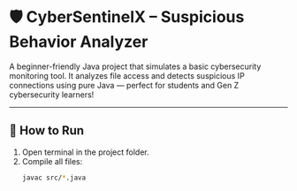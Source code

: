 # 🛡️ CyberSentinelX – Suspicious Behavior Analyzer

A beginner-friendly Java project that simulates a basic cybersecurity monitoring tool. It analyzes file access and detects suspicious IP connections using pure Java — perfect for students and Gen Z cybersecurity learners!

---

## 🚀 How to Run

1. Open terminal in the project folder.
2. Compile all files:
   ```bash
   javac src/*.java
